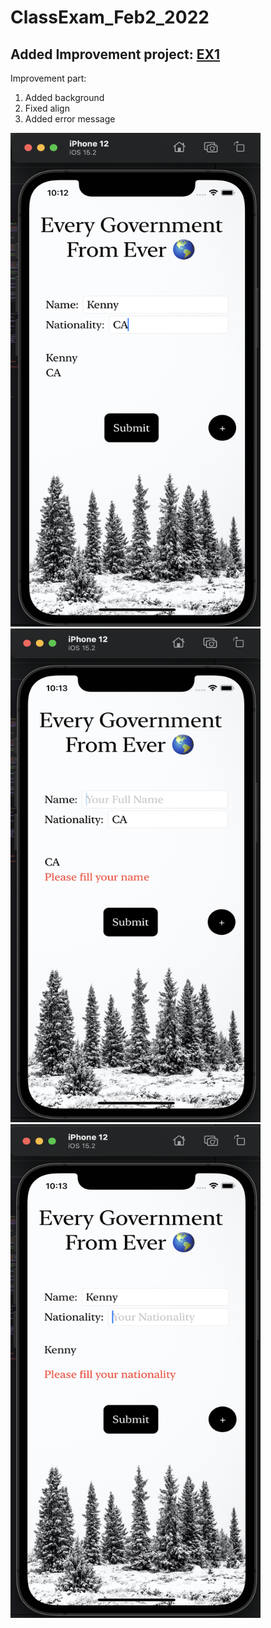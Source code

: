 # ClassExam_Feb2_2022

## Added Improvement project: [EX1](https://github.com/pokai-huang0828/ClassExam_Feb2_2022/blob/main/Improvement%20CEX/EX1/ContentView.swift)
  Improvement part: 
  
  1. Added background
  2. Fixed align
  3. Added error message

  <img src="https://github.com/pokai-huang0828/ClassExam_Feb2_2022/blob/main/Images/Success.png" width="400" height="790">
  <img src="https://github.com/pokai-huang0828/ClassExam_Feb2_2022/blob/main/Images/error-1.png" width="400" height="790">
  <img src="https://github.com/pokai-huang0828/ClassExam_Feb2_2022/blob/main/Images/error-2.png" width="400" height="790">

